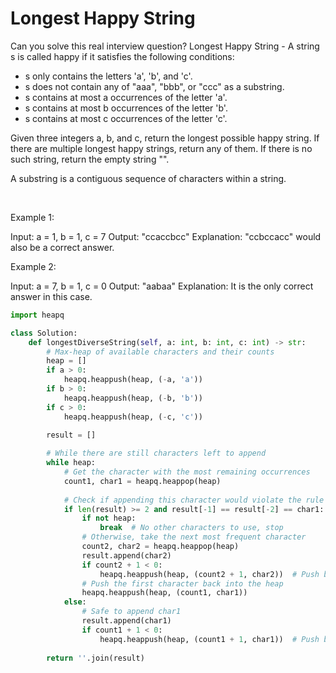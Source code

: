 # Longest Happy String

Can you solve this real interview question? Longest Happy String - A string s is called happy if it satisfies the following conditions:

 * s only contains the letters 'a', 'b', and 'c'.
 * s does not contain any of "aaa", "bbb", or "ccc" as a substring.
 * s contains at most a occurrences of the letter 'a'.
 * s contains at most b occurrences of the letter 'b'.
 * s contains at most c occurrences of the letter 'c'.

Given three integers a, b, and c, return the longest possible happy string. If there are multiple longest happy strings, return any of them. If there is no such string, return the empty string "".

A substring is a contiguous sequence of characters within a string.

 

Example 1:


Input: a = 1, b = 1, c = 7
Output: "ccaccbcc"
Explanation: "ccbccacc" would also be a correct answer.


Example 2:


Input: a = 7, b = 1, c = 0
Output: "aabaa"
Explanation: It is the only correct answer in this case.

```py
import heapq

class Solution:
    def longestDiverseString(self, a: int, b: int, c: int) -> str:
        # Max-heap of available characters and their counts
        heap = []
        if a > 0:
            heapq.heappush(heap, (-a, 'a'))
        if b > 0:
            heapq.heappush(heap, (-b, 'b'))
        if c > 0:
            heapq.heappush(heap, (-c, 'c'))

        result = []
        
        # While there are still characters left to append
        while heap:
            # Get the character with the most remaining occurrences
            count1, char1 = heapq.heappop(heap)
            
            # Check if appending this character would violate the rule
            if len(result) >= 2 and result[-1] == result[-2] == char1:
                if not heap:
                    break  # No other characters to use, stop
                # Otherwise, take the next most frequent character
                count2, char2 = heapq.heappop(heap)
                result.append(char2)
                if count2 + 1 < 0:
                    heapq.heappush(heap, (count2 + 1, char2))  # Push back if any left
                # Push the first character back into the heap
                heapq.heappush(heap, (count1, char1))
            else:
                # Safe to append char1
                result.append(char1)
                if count1 + 1 < 0:
                    heapq.heappush(heap, (count1 + 1, char1))  # Push back if any left
        
        return ''.join(result)
```
